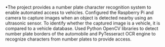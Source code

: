 •The project provides a number plate character recognition system to enable automated access to vehicles. Configured the Raspberry Pi and camera to capture images when an object is detected nearby using an ultrasonic sensor. To identify whether the captured image is a vehicle, it is compared to a vehicle database. Used Python OpenCV libraries to detect number plate borders of the automobile and PyTesseract OCR engine to recognize characters from number plates to provide access.
